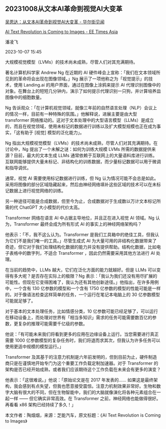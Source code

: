 ## 20231008从文本AI革命到视觉AI大变革

[吴恩达：从文本AI革命到视觉AI大变革 - 华尔街见闻](https://wallstreetcn.com/articles/3699087)

[AI Text Revolution is Coming to Images - EE Times Asia](https://www.eetasia.com/ai-text-revolution-is-coming-to-images/)

潘凌飞

2023-10-07 15:45

大规模视觉模型（LVMs）的技术尚未成熟，尽管人们对其充满期待。

著名计算机科学家 Andrew Ng 在近期的 AI 硬件峰会上宣称：「我们在文本领域所见到的革命将会出现在图像领域。」Ng 展示了一项他称之为「视觉提示」的技术，使用 Landing.ai 的用户界面，通过在图像上涂鸦来提示 AI 代理识别图像中的对象。在舞台上的短短几分钟内，演示了如何提示代理识别一只狗，并计算培养皿图像中的细胞数量。

Ng 告诉观众：「在计算机视觉领域，就像三年前的自然语言处理（NLP）会议上的情况一样，目前有一种特殊的氛围。」他解释说，进展主要是由大型 transformer 网络推动的。这对于文本处理中的大型语言模型（LLMs）是成立的，而且在视觉领域，使用未标记的数据进行训练以及扩大模型规模也正在成为事实，「这有助于 [视觉] 模型的泛化能力」。

Ng 指出大规模视觉模型（LVMs）的技术尚未成熟，尽管人们对其充满期待。在讨论中，Ng 提出了一个未解之谜：如何为训练大规模 LVMs 所需的数据提供来源？目前，最大的文本生成 LLMs 通常依赖于互联网上的大量语料库进行训练。互联网能够提供大量未标记、非结构化的训练数据，而少量标记数据可以用于微调和指导调优。

通常，视觉 AI 需要使用标记数据进行训练，但 Ng 认为情况可能不会总是如此。采用将图像的部分区域隐藏起来，然后由神经网络填补这些区域的技术可以在未标记数据上进行视觉网络的训练。

另一种途径可能是合成数据，但至今为止，合成数据对于生成数以万计文本标记所需的代 ChatGPT 大小模型的代价太高。

Transformer 网络在语言 AI 中占据主导地位，并且正在进入视觉 AI 领域。Ng 认为，Transformer 最终会成为所有形式 AI 的事实上的神经网络架构吗？

他表示：「不，我不这么认为。Transformer 是我们工具箱中的绝佳工具，但我认为它们不是我们唯一的工具。」尽管生成式 AI 为大量可用的非结构化数据带来了奇迹，但它对于我们处理结构化数据的能力并没有提供帮助。结构化数据，比如电子表格中的数字列，不适合 Transformer ，因此仍然需要采用其他方法进行 AI 处理。

在当前的趋势中，LLMs 越大，它们在泛化方面的能力就越好。但是 LLMs 可以变得有多大呢？是否存在实际上的极限？Ng 表示：「我认为我们还没有用尽扩展的可能性。但现在它变得困难了，我认为还有其他创新途径。」他指出，在许多用例中，一个含有 130 亿参数的模型和一个含有 1750 亿参数的模型的性能可能是一样的。对于像语法检查这样简单的任务，一个运行在笔记本电脑上的 30 亿参数模型可能就足够了。

对于基本的文本处理任务，比如情感分类，10 亿参数可能已经足够了，可以运行在移动设备上，而处理对世界有「相当多知识」需求的任务可能需要数百亿的参数，更复杂的推理可能需要千亿级的参数。

他说：「有可能未来我们将看到更多的应用在边缘设备上运行。当您需要进行真正需要 1000 亿参数模型的复杂任务时，我们将退而求其次，但我认为许多任务可以使用更适中规模的模型运行。」

Transformer 及其基于的注意力机制是六年前发明的，但到目前为止，硬件制造商只是在谨慎地开始专门为这个重要工作负载定制加速器。对于 Transformer 的架构是否已经开始成熟，或者我们应该期待这个工作负载在未来会有更多的演变？

他表示：「这很难说。」他说：「原始论文是在 2017 年发表的…… 如果这是最终架构，我会感到有点失望，但我也愿意接受震惊。注意力机制效果非常好。生物和数字大脑有很大的不同，但在生物智能中，我们的大脑就像演化将各种元素组合在一起一样 —— 但它确实非常高效。在 Transformer 之前，神经网络也能做得很好。再看看 x86 架构已经持续了多久！」

本文作者：陶烟烟，来源：芝能汽车，原文标题：《AI Text Revolution is Coming to Images》